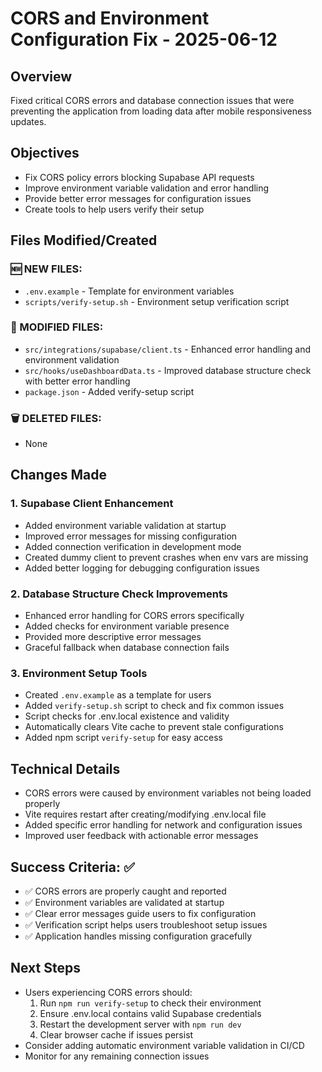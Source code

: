 # CORS and Environment Configuration Fix - 2025-06-12

## Overview
Fixed critical CORS errors and database connection issues that were preventing the application from loading data after mobile responsiveness updates.

## Objectives
- Fix CORS policy errors blocking Supabase API requests
- Improve environment variable validation and error handling
- Provide better error messages for configuration issues
- Create tools to help users verify their setup

## Files Modified/Created

### 🆕 NEW FILES:
- `.env.example` - Template for environment variables
- `scripts/verify-setup.sh` - Environment setup verification script

### 🔄 MODIFIED FILES:
- `src/integrations/supabase/client.ts` - Enhanced error handling and environment validation
- `src/hooks/useDashboardData.ts` - Improved database structure check with better error handling
- `package.json` - Added verify-setup script

### 🗑️ DELETED FILES:
- None

## Changes Made

### 1. Supabase Client Enhancement
- Added environment variable validation at startup
- Improved error messages for missing configuration
- Added connection verification in development mode
- Created dummy client to prevent crashes when env vars are missing
- Added better logging for debugging configuration issues

### 2. Database Structure Check Improvements
- Enhanced error handling for CORS errors specifically
- Added checks for environment variable presence
- Provided more descriptive error messages
- Graceful fallback when database connection fails

### 3. Environment Setup Tools
- Created `.env.example` as a template for users
- Added `verify-setup.sh` script to check and fix common issues
- Script checks for .env.local existence and validity
- Automatically clears Vite cache to prevent stale configurations
- Added npm script `verify-setup` for easy access

## Technical Details
- CORS errors were caused by environment variables not being loaded properly
- Vite requires restart after creating/modifying .env.local file
- Added specific error handling for network and configuration issues
- Improved user feedback with actionable error messages

## Success Criteria: ✅
- ✅ CORS errors are properly caught and reported
- ✅ Environment variables are validated at startup
- ✅ Clear error messages guide users to fix configuration
- ✅ Verification script helps users troubleshoot setup issues
- ✅ Application handles missing configuration gracefully

## Next Steps
- Users experiencing CORS errors should:
  1. Run `npm run verify-setup` to check their environment
  2. Ensure .env.local contains valid Supabase credentials
  3. Restart the development server with `npm run dev`
  4. Clear browser cache if issues persist
- Consider adding automatic environment variable validation in CI/CD
- Monitor for any remaining connection issues